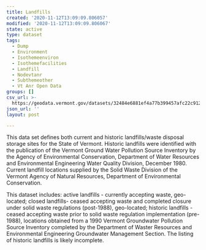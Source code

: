 ```yaml
---
title: Landfills
created: '2020-11-12T13:09:09.806057'
modified: '2020-11-12T13:09:09.806067'
state: active
type: dataset
tags:
  - Dump
  - Environment
  - Isothemeenviron
  - Isothemefacilities
  - Landfill
  - Nodevtanr
  - Subthemeother
  - Vt Anr Open Data
groups: []
csv_url: >-
  https://geodata.vermont.gov/datasets/32484e6881ef4a77b399457afc22c912_164.csv?outSR=%7B%22latestWkid%22%3A32145%2C%22wkid%22%3A32145%7D
json_url: ''
layout: post

---
```

<div style='text-align:Left;'><div><div><p><span>This data set defines both current and historic landfills/waste disposal storage sites for the State of Vermont. Historic landfills were identified with the publication of the Vermont Ground Water Pollution Source Inventory by the Agency of Environmental Conservation, Department of Water Resources and Environmental Engineering Water Quality Division, December 1980. Current landfill locations supplied by the Solid Waste Division of the Vermont Agency of Natural Resources, Department of Environmental Conservation.</span></p><p><span /></p><p><span><span>This dataset includes: active landfills - currently accepting waste, geo-located; closed landfills- ceased accepting waste and completed closure under solid waste regulations (post-1988), geo-located; historic landfills - ceased accepting waste prior to solid waste regulation implementation (pre-1988), locations obtained from a 1990 Vermont Groundwater Pollution Source Inventory completed by the Department of Waster Resources and Environmental Engineering Groundwater Management Section.  The listing of historic landfills is likely incomplete.</span></span></p></div></div></div>
